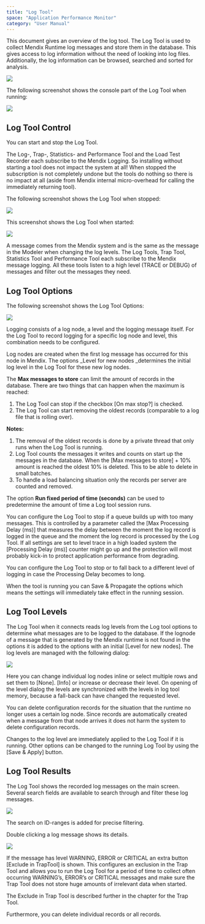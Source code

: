 ```yaml
---
title: "Log Tool"
space: "Application Performance Monitor"
category: "User Manual"
---
```


This document gives an overview of the log tool. The Log Tool is used to collect Mendix Runtime log messages and store them in the database. This gives access to log information without the need of looking into log files. Additionally, the log information can be browsed, searched and sorted for analysis.

![](attachments/Log_Tool/Overview.png)

The following screenshot shows the console part of the Log Tool when running:

![](attachments/Log_Tool/Console.png)

## Log Tool Control

You can start and stop the Log Tool.

<div class="alert alert-info">

The Log-, Trap-, Statistics- and Performance Tool and the Load Test Recorder each subscribe to the Mendix Logging. So installing without starting a tool does not impact the system at all! When stopped the subscription is not completely undone but the tools do nothing so there is no impact at all (aside from Mendix internal micro-overhead for calling the immediately returning tool).

</div>

The following screenshot shows the Log Tool when stopped:

![](attachments/Log_Tool/Control_NotRunning.png)

This screenshot shows the Log Tool when started:

![](attachments/Log_Tool/Control_Running.png)
 
<div class="alert alert-info">

A message comes from the Mendix system and is the same as the message in the Modeler when changing the log levels. The Log Tools, Trap Tool, Statistics Tool and Performance Tool each subscribe to the Mendix message logging. All these tools listen to a high level (TRACE or DEBUG) of messages and filter out the messages they need.

</div>

## Log Tool Options

The following screenshot shows the Log Tool Options:

![](attachments/Log_Tool/Options.png)

Logging consists of a log node, a level and the logging message itself. For the Log Tool to record logging for a specific log node and level, this combination needs to be configured.

Log nodes are created when the first log message has occurred for this node in Mendix. The options _Level for new nodes _determines the initial log level in the Log Tool for these new log nodes.

The **Max messages to store** can limit the amount of records in the database. There are two things that can happen when the maximum is reached:

1.  The Log Tool can stop if the checkbox [On max stop?] is checked.
2.  The Log Tool can start removing the oldest records (comparable to a log file that is rolling over).

**Notes:**

1. The removal of the oldest records is done by a private thread that only runs when the Log Tool is running.
2. Log Tool counts the messages it writes and counts on start up the messages in the database. When the [Max messages to store] + 10% amount is reached the oldest 10% is deleted. This to be able to delete in small batches.
3. To handle a load balancing situation only the records per server are counted and removed.

The option **Run fixed period of time (seconds)** can be used to predetermine the amount of time a Log tool session runs.

You can configure the Log Tool to stop if a queue builds up with too many messages. This is controlled by a parameter called the [Max Processing Delay (ms)] that measures the delay between the moment the log record is logged in the queue and the moment the log record is processed by the Log Tool. If all settings are set to level trace in a high loaded system the [Processing Delay (ms)] counter might go up and the protection will most probably kick-in to protect application performance from degrading.

You can configure the Log Tool to stop or to fall back to a different level of logging in case the Processing Delay becomes to long.

When the tool is running you can Save & Propagate the options which means the settings will immediately take effect in the running session.

## Log Tool Levels

The Log Tool when it connects reads log levels from the Log tool options to determine what messages are to be logged to the database. If the lognode of a message that is generated by the Mendix runtime is not found in the options it is added to the options with an initial [Level for new nodes]. The log levels are managed with the following dialog:

 ![](attachments/Log_Tool/Levels.png)

 Here you can change individual log nodes inline or select multiple rows and set them to [None]. [Info] or increase or decrease their level. On opening of the level dialog the levels are synchronized with the levels in log tool memory, because a fall-back can have changed the requested level.

You can delete configuration records for the situation that the runtime no longer uses a certain log node. Since records are automatically created when a message from that node arrives it does not harm the system to delete configuration records.

Changes to the log level are immediately applied to the Log Tool if it is running. Other options can be changed to the running Log Tool by using the [Save & Apply] button.

## Log Tool Results

The Log Tool shows the recorded log messages on the main screen. Several search fields are available to search through and filter these log messages.

![](attachments/Log_Tool/Results.png)

The search on ID-ranges is added for precise filtering.

Double clicking a log message shows its details.

![](attachments/Log_Tool/View_Message.png)

If the message has level WARNING, ERROR or CRITICAL an extra button [Exclude in TrapTool] is shown. This configures an exclusion in the Trap Tool and allows you to run the Log Tool for a period of time to collect often occurring WARNING’s, ERROR’s or CRITICAL messages and make sure the Trap Tool does not store huge amounts of irrelevant data when started.

<div class="alert alert-info">

The Exclude in Trap Tool is described further in the chapter for the Trap Tool.

</div>

Furthermore, you can delete individual records or all records.
